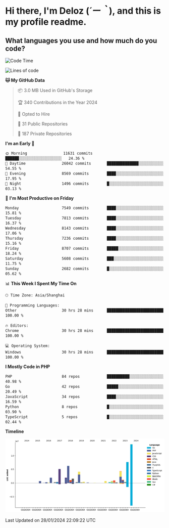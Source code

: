 # **Hi there, I'm Deloz (*´ー｀*), and this is my profile readme.**

## **What languages you use and how much do you code?**

<!--START_SECTION:waka-->
![Code Time](http://img.shields.io/badge/Code%20Time-3%2C247%20hrs%2046%20mins-blue)

![Lines of code](https://img.shields.io/badge/From%20Hello%20World%20I%27ve%20Written-54.7%20million%20lines%20of%20code-blue)

**🐱 My GitHub Data** 

> 📦 3.0 MB Used in GitHub's Storage 
 > 
> 🏆 340 Contributions in the Year 2024
 > 
> 💼 Opted to Hire
 > 
> 📜 31 Public Repositories 
 > 
> 🔑 187 Private Repositories 
 > 
**I'm an Early 🐤** 

```text
🌞 Morning                11631 commits       ██████░░░░░░░░░░░░░░░░░░░   24.36 % 
🌆 Daytime                26042 commits       ██████████████░░░░░░░░░░░   54.55 % 
🌃 Evening                8569 commits        ████░░░░░░░░░░░░░░░░░░░░░   17.95 % 
🌙 Night                  1496 commits        █░░░░░░░░░░░░░░░░░░░░░░░░   03.13 % 
```
📅 **I'm Most Productive on Friday** 

```text
Monday                   7549 commits        ████░░░░░░░░░░░░░░░░░░░░░   15.81 % 
Tuesday                  7813 commits        ████░░░░░░░░░░░░░░░░░░░░░   16.37 % 
Wednesday                8143 commits        ████░░░░░░░░░░░░░░░░░░░░░   17.06 % 
Thursday                 7236 commits        ████░░░░░░░░░░░░░░░░░░░░░   15.16 % 
Friday                   8707 commits        █████░░░░░░░░░░░░░░░░░░░░   18.24 % 
Saturday                 5608 commits        ███░░░░░░░░░░░░░░░░░░░░░░   11.75 % 
Sunday                   2682 commits        █░░░░░░░░░░░░░░░░░░░░░░░░   05.62 % 
```


📊 **This Week I Spent My Time On** 

```text
🕑︎ Time Zone: Asia/Shanghai

💬 Programming Languages: 
Other                    30 hrs 28 mins      █████████████████████████   100.00 % 

🔥 Editors: 
Chrome                   30 hrs 28 mins      █████████████████████████   100.00 % 

💻 Operating System: 
Windows                  30 hrs 28 mins      █████████████████████████   100.00 % 
```

**I Mostly Code in PHP** 

```text
PHP                      84 repos            ██████████░░░░░░░░░░░░░░░   40.98 % 
Go                       42 repos            █████░░░░░░░░░░░░░░░░░░░░   20.49 % 
JavaScript               34 repos            ████░░░░░░░░░░░░░░░░░░░░░   16.59 % 
Python                   8 repos             █░░░░░░░░░░░░░░░░░░░░░░░░   03.90 % 
TypeScript               5 repos             █░░░░░░░░░░░░░░░░░░░░░░░░   02.44 % 
```



**Timeline**

![Lines of Code chart](https://raw.githubusercontent.com/deloz/deloz/main/assets/bar_graph.png)


 Last Updated on 28/01/2024 22:09:22 UTC
<!--END_SECTION:waka-->
